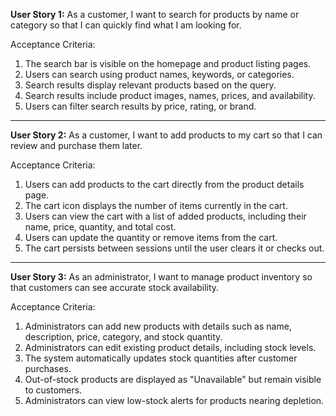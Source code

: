**User Story 1:**
As a customer, I want to search for products by name or category so that I can quickly find what I am looking for.

Acceptance Criteria:
1. The search bar is visible on the homepage and product listing pages.
2. Users can search using product names, keywords, or categories.
3. Search results display relevant products based on the query.
4. Search results include product images, names, prices, and availability.
5. Users can filter search results by price, rating, or brand.

---

**User Story 2:**
As a customer, I want to add products to my cart so that I can review and purchase them later.

Acceptance Criteria:
1. Users can add products to the cart directly from the product details page.
2. The cart icon displays the number of items currently in the cart.
3. Users can view the cart with a list of added products, including their name, price, quantity, and total cost.
4. Users can update the quantity or remove items from the cart.
5. The cart persists between sessions until the user clears it or checks out.

---

**User Story 3:**
As an administrator, I want to manage product inventory so that customers can see accurate stock availability.

Acceptance Criteria:
1. Administrators can add new products with details such as name, description, price, category, and stock quantity.
2. Administrators can edit existing product details, including stock levels.
3. The system automatically updates stock quantities after customer purchases.
4. Out-of-stock products are displayed as "Unavailable" but remain visible to customers.
5. Administrators can view low-stock alerts for products nearing depletion.
